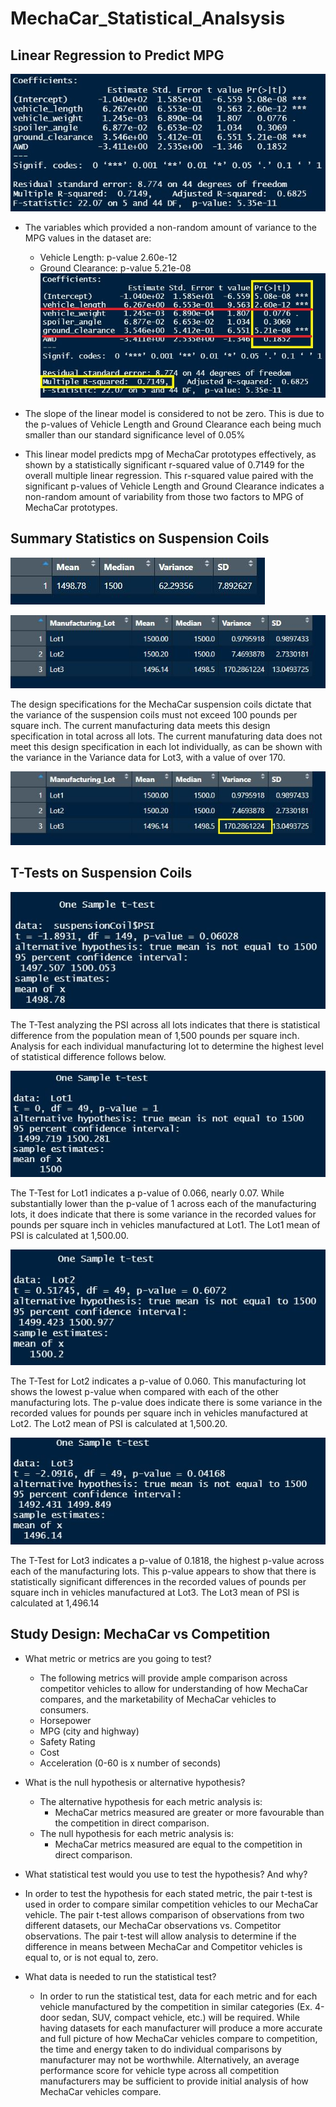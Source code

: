 # MechaCar_Statistical_Analsysis

## Linear Regression to Predict MPG

![Summary of Linear Regression](https://github.com/JorMerr/MechaCar_Statistical_Analsysis/blob/main/img/LinearRegressionSummary.JPG)

- The variables which provided a non-random amount of variance to the MPG values in the dataset are:
  - Vehicle Length: p-value 2.60e-12
  - Ground Clearance: p-value 5.21e-08
  ![Summary of Linear Regression Highlights](https://github.com/JorMerr/MechaCar_Statistical_Analsysis/blob/main/img/LinearRegressionSummary%20-%20Highlights.JPG)

- The slope of the linear model is considered to not be zero. This is due to the p-values of Vehicle Length and Ground Clearance each being much smaller than our standard significance level of 0.05%

- This linear model predicts mpg of MechaCar prototypes effectively, as shown by a statistically significant r-squared value of 0.7149 for the overall multiple linear regression. This r-squared value paired with the significant p-values of Vehicle Length and Ground Clearance indicates a non-random amount of variability from those two factors to MPG of MechaCar prototypes.

## Summary Statistics on Suspension Coils

![Total Summary of Suspension Coil Data](https://github.com/JorMerr/MechaCar_Statistical_Analsysis/blob/main/img/total_summary.JPG)

![Lot Summary of Suspension Coil Data](https://github.com/JorMerr/MechaCar_Statistical_Analsysis/blob/main/img/lot_summary.JPG)

The design specifications for the MechaCar suspension coils dictate that the variance of the suspension coils must not exceed 100 pounds per square inch. The current manufacturing data meets this design specification in total across all lots. The current manufaturing data does not meet this design specification in each lot individually, as can be shown with the variance in the Variance data for Lot3, with a value of over 170.

![Lot Summary Highlight of Lot3 Variance](https://github.com/JorMerr/MechaCar_Statistical_Analsysis/blob/main/img/lot_summary-Highlights.jpg)

## T-Tests on Suspension Coils
![T-Test across all manufacturing lots](https://github.com/JorMerr/MechaCar_Statistical_Analsysis/blob/main/img/t.test-total.JPG)

The T-Test analyzing the PSI across all lots indicates that there is statistical difference from the population mean of 1,500 pounds per square inch. Analysis for each individual manufacturing lot to determine the highest level of statistical difference follows below.

![T-Test for Lot1](https://github.com/JorMerr/MechaCar_Statistical_Analsysis/blob/main/img/t.test-Lot1.JPG)

The T-Test for Lot1 indicates a p-value of 0.066, nearly 0.07. While substantially lower than the p-value of 1 across each of the manufacturing lots, it does indicate that there is some variance in the recorded values for pounds per square inch in vehicles manufactured at Lot1. The Lot1 mean of PSI is calculated at 1,500.00.

![T-Test for Lot2](https://github.com/JorMerr/MechaCar_Statistical_Analsysis/blob/main/img/t.test-Lot2.JPG)

The T-Test for Lot2 indicates a p-value of 0.060. This manufacturing lot shows the lowest p-value when compared with each of the other manufacturing lots. The p-value does indicate there is some variance in the recorded values for pounds per square inch in vehicles manufactured at Lot2. The Lot2 mean of PSI is calculated at 1,500.20.

![T-Test for Lot3](https://github.com/JorMerr/MechaCar_Statistical_Analsysis/blob/main/img/t.test-Lot3.JPG)

The T-Test for Lot3 indicates a p-value of 0.1818, the highest p-value across each of the manufacturing lots. This p-value appears to show that there is statistically significant differences in the recorded values of pounds per square inch in vehicles manufactured at Lot3. The Lot3 mean of PSI is calculated at 1,496.14


## Study Design: MechaCar vs Competition
- What metric or metrics are you going to test?
  - The following metrics will provide ample comparison across competitor vehicles to allow for understanding of how MechaCar compares, and the marketability of MechaCar vehicles to consumers. 
  - Horsepower
  - MPG (city and highway)
  - Safety Rating
  - Cost
  - Acceleration (0-60 is x number of seconds)

- What is the null hypothesis or alternative hypothesis?
  - The alternative hypothesis for each metric analysis is:
    - MechaCar metrics measured are greater or more favourable than the competition in direct comparison.
  - The null hypothesis for each metric analysis is:
    - MechaCar metrics measured are equal to the competition in direct comparison.

- What statistical test would you use to test the hypothesis? And why?
 - In order to test the hypothesis for each stated metric, the pair t-test is used in order to compare similar competition vehicles to our MechaCar vehicle. The pair t-test allows comparison of observations from two different datasets, our MechaCar observations vs. Competitor observations. The pair t-test will allow analysis to determine if the difference in means between MechaCar and Competitor vehicles is equal to, or is not equal to, zero. 

- What data is needed to run the statistical test?
  - In order to run the statistical test, data for each metric and for each vehicle manufactured by the competition in similar categories (Ex. 4-door sedan, SUV, compact vehicle, etc.) will be required. While having datasets for each manufacturer will produce a more accurate and full picture of how MechaCar vehicles compare to competition, the time and energy taken to do individual comparisons by manufacturer may not be worthwhile. Alternatively, an average performance score for vehicle type across all competition manufacturers may be sufficient to provide initial analysis of how MechaCar vehicles compare.
